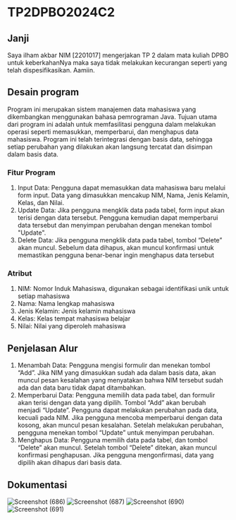 # TP2DPBO2024C2
## Janji
Saya ilham akbar NIM [2201017] mengerjakan TP 2 dalam mata kuliah DPBO untuk keberkahanNya maka saya tidak melakukan kecurangan seperti yang telah dispesifikasikan. Aamiin.


## Desain program
Program ini merupakan sistem manajemen data mahasiswa yang dikembangkan menggunakan bahasa pemrograman Java. Tujuan utama dari program ini adalah untuk memfasilitasi pengguna dalam melakukan operasi seperti memasukkan, memperbarui, dan menghapus data mahasiswa. Program ini telah terintegrasi dengan basis data, sehingga setiap perubahan yang dilakukan akan langsung tercatat dan disimpan dalam basis data.

### Fitur Program
1. Input Data: Pengguna dapat memasukkan data mahasiswa baru melalui form input. Data yang dimasukkan mencakup NIM, Nama, Jenis Kelamin, Kelas, dan Nilai.
2. Update Data: Jika pengguna mengklik data pada tabel, form input akan terisi dengan data tersebut. Pengguna kemudian dapat memperbarui data tersebut dan menyimpan perubahan dengan menekan tombol "Update".
3. Delete Data: Jika pengguna mengklik data pada tabel, tombol “Delete” akan muncul. Sebelum data dihapus, akan muncul konfirmasi untuk memastikan pengguna benar-benar ingin menghapus data tersebut

### Atribut 
1. NIM: Nomor Induk Mahasiswa, digunakan sebagai identifikasi unik untuk setiap mahasiswa
2. Nama: Nama lengkap mahasiswa
3. Jenis Kelamin: Jenis kelamin mahasiswa
4. Kelas: Kelas tempat mahasiswa belajar
5. Nilai: Nilai yang diperoleh mahasiswa

## Penjelasan Alur
1. Menambah Data: Pengguna mengisi formulir dan menekan tombol “Add”. Jika NIM yang dimasukkan sudah ada dalam basis data, akan muncul pesan kesalahan yang menyatakan bahwa NIM tersebut sudah ada dan data baru tidak dapat ditambahkan.
2. Memperbarui Data: Pengguna memilih data pada tabel, dan formulir akan terisi dengan data yang dipilih. Tombol “Add” akan berubah menjadi “Update”. Pengguna dapat melakukan perubahan pada data, kecuali pada NIM. Jika pengguna mencoba memperbarui dengan data kosong, akan muncul pesan kesalahan. Setelah melakukan perubahan, pengguna menekan tombol “Update” untuk menyimpan perubahan.
3. Menghapus Data: Pengguna memilih data pada tabel, dan tombol “Delete” akan muncul. Setelah tombol “Delete” ditekan, akan muncul konfirmasi penghapusan. Jika pengguna mengonfirmasi, data yang dipilih akan dihapus dari basis data.

## Dokumentasi
![Screenshot (686)](https://github.com/Ilham9675/TP2DPBO2024C2/assets/117561201/4fa1804b-196b-469c-b8f6-ede0d91a838d)
![Screenshot (687)](https://github.com/Ilham9675/TP2DPBO2024C2/assets/117561201/d44551d2-e712-4709-bb23-409308727219)
![Screenshot (690)](https://github.com/Ilham9675/TP2DPBO2024C2/assets/117561201/291160a8-1e76-493d-bb4b-eadeff21943f)
![Screenshot (691)](https://github.com/Ilham9675/TP2DPBO2024C2/assets/117561201/70f58506-28b5-4e08-8fd7-09f3eb148d3c)

